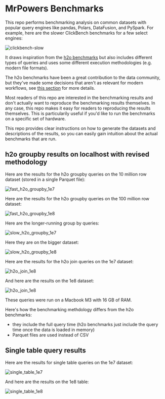 # MrPowers Benchmarks

This repo performs benchmarking analysis on common datasets with popular query engines like pandas, Polars, DataFusion, and PySpark.  For example, here are the slower ClickBench benchmarks for a few select engines:

![clickbench-slow](https://github.com/MrPowers/mrpowers-benchmarks/blob/main/images/clickbench-slow.svg)

It draws inspiration from the [h2o benchmarks](https://github.com/h2oai/db-benchmark) but also includes different types of queries and uses some different execution methodologies (e.g. modern file formats).

The h2o benchmarks have been a great contribution to the data community, but they've made some decisions that aren't as relevant for modern workflows, see [this section](https://github.com/MrPowers/mrpowers-benchmarks#h2o-benchmark-methodology) for more details.

Most readers of this repo are interested in the benchmarking results and don't actually want to reproduce the benchmarking results themselves.  In any case, this repo makes it easy for readers to reproducing the results themselves.  This is particularily useful if you'd like to run the benchmarks on a specific set of hardware.

This repo provides clear instructions on how to generate the datasets and descriptions of the results, so you can easily gain intuition about the actual benchmarks that are run.

## h2o groupby results on localhost with revised methodology

Here are the results for the h2o groupby queries on the 10 million row dataset (stored in a single Parquet file):

![fast_h2o_groupby_1e7](https://github.com/MrPowers/mrpowers-benchmarks/blob/main/images/groupby-fast-1e7.svg)

Here are the results for the h2o groupby queries on the 100 million row dataset:

![fast_h2o_groupby_1e8](https://github.com/MrPowers/mrpowers-benchmarks/blob/main/images/groupby-fast-1e8.svg)

Here are the longer-running group by queries:

![slow_h2o_groupby_1e7](https://github.com/MrPowers/mrpowers-benchmarks/blob/main/images/groupby-slow-1e7.svg)

Here they are on the bigger dataset:

![slow_h2o_groupby_1e8](https://github.com/MrPowers/mrpowers-benchmarks/blob/main/images/groupby-slow-1e8.svg)

Here are the results for the h2o join queries on the 1e7 dataset:

![h2o_join_1e8](https://github.com/MrPowers/mrpowers-benchmarks/blob/main/images/h2o-join-1e7.svg)

And here are the results on the 1e8 dataset:

![h2o_join_1e8](https://github.com/MrPowers/mrpowers-benchmarks/blob/main/images/h2o-join-1e8.svg)

These queries were run on a Macbook M3 with 16 GB of RAM.

Here's how the benchmarking methdology differs from the h2o benchmarks:

* they include the full query time (h2o benchmarks just include the query time once the data is loaded in memory)
* Parquet files are used instead of CSV

## Single table query results

Here are the results for single table queries on the 1e7 dataset:

![single_table_1e7](https://github.com/MrPowers/mrpowers-benchmarks/blob/main/images/single-table-1e7.svg)

And here are the results on the 1e8 table: 

![single_table_1e8](https://github.com/MrPowers/mrpowers-benchmarks/blob/main/images/single-table-1e8.svg)
